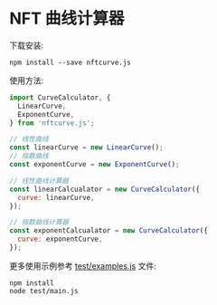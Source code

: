 # NFT 曲线计算器

下载安装:

```
npm install --save nftcurve.js
```

使用方法:

```javascript
import CurveCalculator, {
  LinearCurve,
  ExponentCurve,
} from 'nftcurve.js';

// 线性曲线
const linearCurve = new LinearCurve();
// 指数曲线
const exponentCurve = new ExponentCurve();

// 线性曲线计算器
const linearCalcualator = new CurveCalculator({
  curve: linearCurve,
});

// 指数曲线计算器
const exponentCalcualator = new CurveCalculator({
  curve: exponentCurve,
});
```

更多使用示例参考 [test/examples.js](./test/examples.js) 文件:

```
npm install
node test/main.js
```
